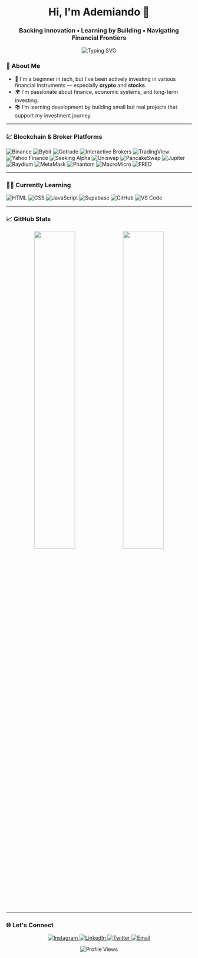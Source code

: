 <h1 align="center">Hi, I'm Ademiando 👋</h1>
<h3 align="center">Backing Innovation • Learning by Building • Navigating Financial Frontiers</h3>

<p align="center">
  <img src="https://readme-typing-svg.demolab.com?font=Fira+Code&size=20&pause=1000&color=00BFFF&center=true&vCenter=true&width=600&lines=Backing+the+future+through+crypto+and+tech.;Learning+by+shipping+and+building.;Curious+about+systems,+sovereignty,+and+scalability." alt="Typing SVG" />
</p>


### 🧭 About Me

- 💼 I'm a beginner in tech, but I've been actively investing in various financial instruments — especially **crypto** and **stocks**.
- 🌍 I'm passionate about finance, economic systems, and long-term investing.
- 📚 I’m learning development by building small but real projects that support my investment journey.

---


### 💹 Blockchain & Broker Platforms 
![Binance](https://img.shields.io/badge/Binance-F3BA2F?style=flat&logo=binance&logoColor=white)
![Bybit](https://img.shields.io/badge/Bybit-262626?style=flat&logo=bybit&logoColor=gold)
![Gotrade](https://img.shields.io/badge/Gotrade-0B0B0B?style=flat&logo=googlefinance&logoColor=white)
![Interactive Brokers](https://img.shields.io/badge/Interactive%20Brokers-ffffff?style=flat&logo=ibm&logoColor=black)
![TradingView](https://img.shields.io/badge/TradingView-1E1E1E?style=flat&logo=tradingview&logoColor=white)
![Yahoo Finance](https://img.shields.io/badge/Yahoo%20Finance-6001D2?style=flat&logo=yahoo&logoColor=white)
![Seeking Alpha](https://img.shields.io/badge/Seeking%20Alpha-000000?style=flat&logo=seekingalpha&logoColor=white)
![Uniswap](https://img.shields.io/badge/Uniswap-FF007A?style=flat&logo=uniswap&logoColor=white)
![PancakeSwap](https://img.shields.io/badge/PancakeSwap-3ECF8E?style=flat&logo=pancakeswap&logoColor=white)
![Jupiter](https://img.shields.io/badge/Jupiter-2E2E2E?style=flat&logo=solana&logoColor=lime)
![Raydium](https://img.shields.io/badge/Raydium-000000?style=flat&logo=data&logoColor=purple)
![MetaMask](https://img.shields.io/badge/MetaMask-F6851B?style=flat&logo=metamask&logoColor=white)
![Phantom](https://img.shields.io/badge/Phantom-5341A9?style=flat&logo=phantom&logoColor=white)
![MacroMicro](https://img.shields.io/badge/MacroMicro-000000?style=flat&logo=levelsdotfyi&logoColor=green)
![FRED](https://img.shields.io/badge/FRED-EF3E36?style=flat&logo=chartdotjs&logoColor=white)

---

### 🧑‍💻 Currently Learning

![HTML](https://img.shields.io/badge/HTML-E34F26?style=flat&logo=html5&logoColor=white)
![CSS](https://img.shields.io/badge/CSS-1572B6?style=flat&logo=css3&logoColor=white)
![JavaScript](https://img.shields.io/badge/JavaScript-F7DF1E?style=flat&logo=javascript&logoColor=black)
![Supabase](https://img.shields.io/badge/Supabase-3FCF8E?style=flat&logo=supabase&logoColor=white)
![GitHub](https://img.shields.io/badge/GitHub-181717?style=flat&logo=github&logoColor=white)
![VS Code](https://img.shields.io/badge/VSCode-007ACC?style=flat&logo=visualstudiocode&logoColor=white)

---

### 📈 GitHub Stats

<p align="center">
  <img src="https://github-readme-stats.vercel.app/api?username=ademiando&show_icons=true&theme=tokyonight" width="47%" />
  <img src="https://github-readme-streak-stats.herokuapp.com?user=ademiando&theme=tokyonight" width="47%" />
</p>

---

### 🌐 Let's Connect

<p align="center">
  <a href="https://www.instagram.com/ademiando" target="_blank">
    <img alt="Instagram" src="https://img.shields.io/badge/Instagram-E4405F?style=flat&logo=instagram&logoColor=white" />
  </a>
  <a href="https://linkedin.com/in/ademiando" target="_blank">
    <img alt="LinkedIn" src="https://img.shields.io/badge/LinkedIn-0077B5?style=flat&logo=linkedin&logoColor=white" />
  </a>
  <a href="https://twitter.com/ademiandoo" target="_blank">
    <img alt="Twitter" src="https://img.shields.io/badge/Twitter-1DA1F2?style=flat&logo=twitter&logoColor=white" />
  </a>
  <a href="mailto:ademiandoo@gmail.com">
    <img alt="Email" src="https://img.shields.io/badge/Email-D14836?style=flat&logo=gmail&logoColor=white" />
  </a>
</p>

<p align="center">
  <img src="https://komarev.com/ghpvc/?username=ademiando&label=Profile+Views&color=blue" alt="Profile Views" />
</p>
